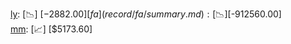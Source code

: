 [ly](record/ly/summary.md): [📉] [$-2882.00]  
[fa](record/fa/summary.md): [📉] [$-912560.00]  
[mm](record/mm/summary.md): [📈] [$5173.60]  
